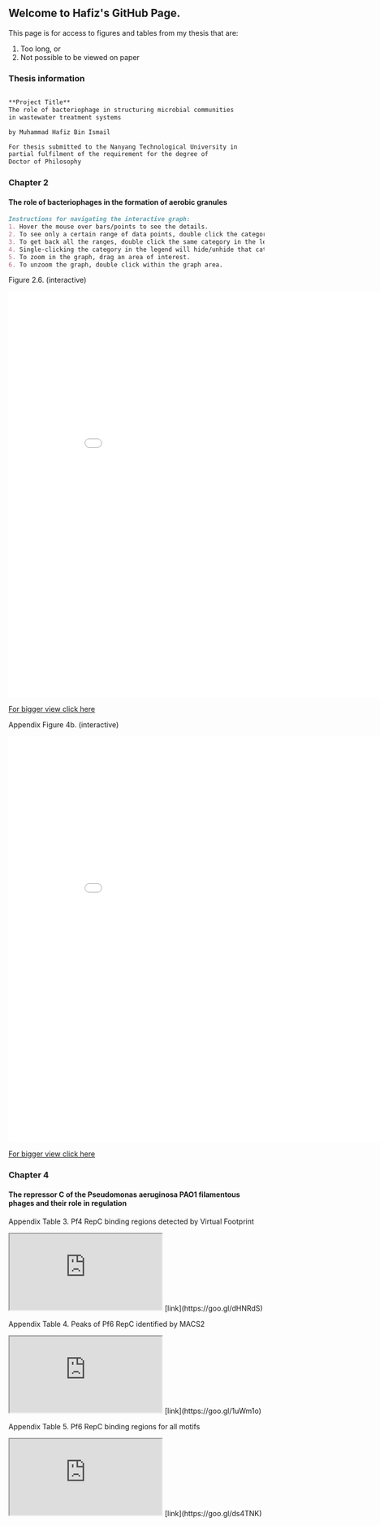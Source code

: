 ## Welcome to Hafiz's GitHub Page.

This page is for access to figures and tables from my thesis that are:
1. Too long, or
2. Not possible to be viewed on paper

### Thesis information
```markdown

**Project Title**
The role of bacteriophage in structuring microbial communities 
in wastewater treatment systems

by Muhammad Hafiz Bin Ismail

For thesis submitted to the Nanyang Technological University in 
partial fulfilment of the requirement for the degree of 
Doctor of Philosophy

```

### Chapter 2
#### The role of bacteriophages in the formation of aerobic granules

```markdown
Instructions for navigating the interactive graph:
1. Hover the mouse over bars/points to see the details.
2. To see only a certain range of data points, double click the category in the legend on the right.
3. To get back all the ranges, double click the same category in the legend.
4. Single-clicking the category in the legend will hide/unhide that category.
5. To zoom in the graph, drag an area of interest.
6. To unzoom the graph, double click within the graph area.
```

Figure 2.6. (interactive)

<iframe width="900" height="800" frameborder="0" scrolling="no" src="//plot.ly/~mdhfz_89/1.embed"></iframe>

[For bigger view click here](https://goo.gl/86MEgy)


Appendix Figure 4b. (interactive)

<iframe width="900" height="800" frameborder="0" scrolling="no" src="//plot.ly/~mdhfz_89/3.embed"></iframe>

[For bigger view click here](https://goo.gl/9855vE)

### Chapter 4
#### The repressor C of the Pseudomonas aeruginosa PAO1 filamentous phages and their role in regulation

Appendix Table 3. Pf4 RepC binding regions detected by Virtual Footprint

<iframe src="https://docs.google.com/spreadsheets/d/e/2PACX-1vRXU3Mq7YNTFwY9EhXvZ9YSNP6jfhzjUQ7oCnU_YjpJaVDbVN3HsMtseYMlF-6DgRIaHn3zquIjfsEi/pubhtml?widget=true&amp;headers=false"></iframe>
[link](https://goo.gl/dHNRdS)

Appendix Table 4. Peaks of Pf6 RepC identified by MACS2

<iframe src="https://docs.google.com/spreadsheets/d/e/2PACX-1vRsaHq40yPJcMg7L7tq1Xp3J4aFPC5cjcTudGOSeVgCDOBhig6bj-N2OnpJuamJqYjf12SUOizWJP7m/pubhtml?widget=true&amp;headers=false"></iframe>
[link](https://goo.gl/1uWm1o)

Appendix Table 5. Pf6 RepC binding regions for all motifs

<iframe src="https://docs.google.com/spreadsheets/d/e/2PACX-1vRlBbr3k8pYM1LG4f_u-R-Y-6k_yQZKqT8XmYHQRr9SkMvLR4rFvnaPdFbxVihV5KxzfFzjIoUzZpuE/pubhtml?widget=true&amp;headers=false"></iframe>
[link](https://goo.gl/ds4TNK)
